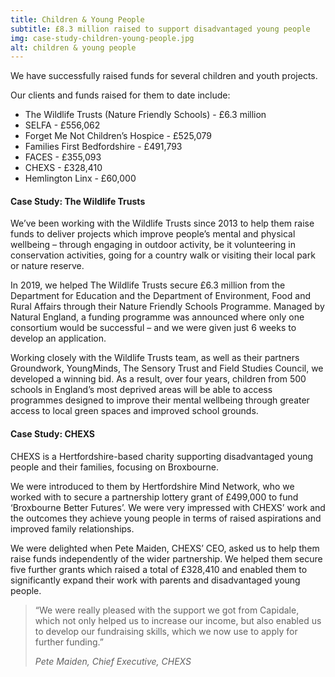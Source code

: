 ```yaml
---
title: Children & Young People
subtitle: £8.3 million raised to support disadvantaged young people
img: case-study-children-young-people.jpg
alt: children & young people
---
```


We have successfully raised funds for several children and youth projects.

Our clients and funds raised for them to date include:

- The Wildlife Trusts (Nature Friendly Schools) - £6.3 million
- SELFA - £556,062
- Forget Me Not Children’s Hospice - £525,079
- Families First Bedfordshire - £491,793
- FACES - £355,093
- CHEXS - £328,410
- Hemlington Linx - £60,000

#### Case Study: The Wildlife Trusts

We’ve been working with the Wildlife Trusts since 2013 to help them raise funds to deliver projects which improve people’s mental and physical wellbeing – through engaging in outdoor activity, be it volunteering in conservation activities, going for a country walk or visiting their local park or nature reserve.

In 2019, we helped The Wildlife Trusts secure £6.3 million from the Department for Education and the Department of Environment, Food and Rural Affairs through their Nature Friendly Schools Programme. Managed by Natural England, a funding programme was announced where only one consortium would be successful – and we were given just 6 weeks to develop an application.

Working closely with the Wildlife Trusts team, as well as their partners Groundwork, YoungMinds, The Sensory Trust and Field Studies Council, we developed a winning bid. As a result, over four years, children from 500 schools in England’s most deprived areas will be able to access programmes designed to improve their mental wellbeing through greater access to local green spaces and improved school grounds.

#### Case Study: CHEXS

CHEXS is a Hertfordshire-based charity supporting disadvantaged young people and their families, focusing on Broxbourne.

We were introduced to them by Hertfordshire Mind Network, who we worked with to secure a partnership lottery grant of £499,000 to fund ‘Broxbourne Better Futures’. We were very impressed with CHEXS’ work and the outcomes they achieve young people in terms of raised aspirations and improved family relationships.

We were delighted when Pete Maiden, CHEXS’ CEO, asked us to help them raise funds independently of the wider partnership. We helped them secure five further grants which raised a total of £328,410 and enabled them to significantly expand their work with parents and disadvantaged young people.

> “We were really pleased with the support we got from Capidale, which not only helped us to increase our income, but also enabled us to develop our fundraising skills, which we now use to apply for further funding.”
>
> <cite>Pete Maiden, Chief Executive, CHEXS</cite>
